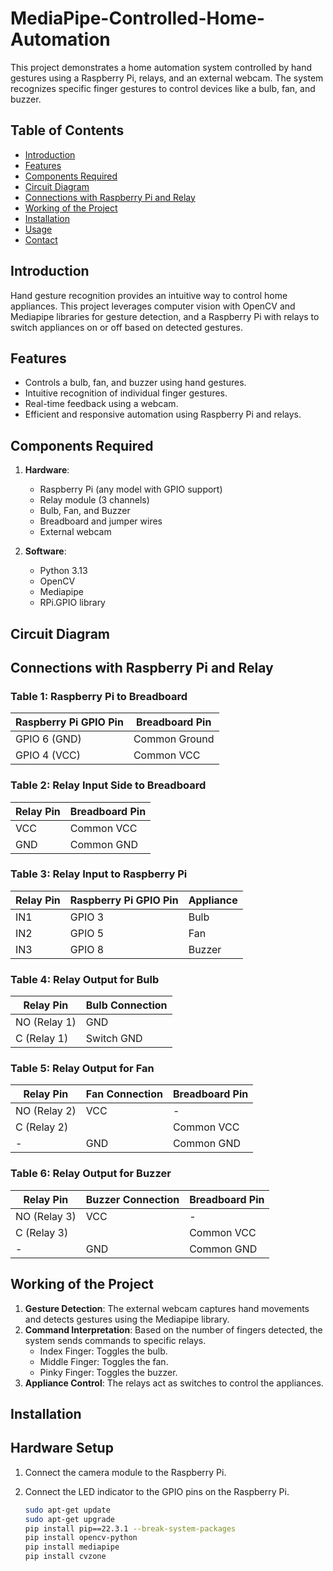# MediaPipe-Controlled-Home-Automation

This project demonstrates a home automation system controlled by hand gestures using a Raspberry Pi, relays, and an external webcam. The system recognizes specific finger gestures to control devices like a bulb, fan, and buzzer. 

## Table of Contents

- [Introduction](#introduction)
- [Features](#features)
- [Components Required](#components-required)
- [Circuit Diagram](#circuit-diagram)
- [Connections with Raspberry Pi and Relay](#connections-with-raspberry-pi-and-relay)
- [Working of the Project](#working-of-the-project)
- [Installation](#installation)
- [Usage](#usage)
- [Contact](#contact)

## Introduction

Hand gesture recognition provides an intuitive way to control home appliances. This project leverages computer vision with OpenCV and Mediapipe libraries for gesture detection, and a Raspberry Pi with relays to switch appliances on or off based on detected gestures.

## Features

- Controls a bulb, fan, and buzzer using hand gestures.
- Intuitive recognition of individual finger gestures.
- Real-time feedback using a webcam.
- Efficient and responsive automation using Raspberry Pi and relays.

## Components Required

1. **Hardware**:
   - Raspberry Pi (any model with GPIO support)
   - Relay module (3 channels)
   - Bulb, Fan, and Buzzer
   - Breadboard and jumper wires
   - External webcam

2. **Software**:
   - Python 3.13
   - OpenCV
   - Mediapipe
   - RPi.GPIO library

## Circuit Diagram



## Connections with Raspberry Pi and Relay

### Table 1: Raspberry Pi to Breadboard

| Raspberry Pi GPIO Pin | Breadboard Pin  |
|-----------------------|-----------------|
| GPIO 6 (GND)          | Common Ground   |
| GPIO 4 (VCC)          | Common VCC      |

### Table 2: Relay Input Side to Breadboard

| Relay Pin | Breadboard Pin |
|-----------|----------------|
| VCC       | Common VCC     |
| GND       | Common GND     |

### Table 3: Relay Input to Raspberry Pi

| Relay Pin | Raspberry Pi GPIO Pin | Appliance |
|-----------|-----------------------|-----------|
| IN1       | GPIO 3                | Bulb      |
| IN2       | GPIO 5                | Fan       |
| IN3       | GPIO 8                | Buzzer    |

### Table 4: Relay Output for Bulb

| Relay Pin     | Bulb Connection                  |
|---------------|----------------------------------|
| NO (Relay 1)  | GND                              |
| C (Relay 1)   | Switch GND                       |

### Table 5: Relay Output for Fan

| Relay Pin     | Fan Connection                  | Breadboard Pin      |
|---------------|---------------------------------|---------------------|
| NO (Relay 2)  | VCC                             |         -           | 
| C (Relay 2)   |                                 | Common VCC          |
|      -        | GND                             | Common GND          |

### Table 6: Relay Output for Buzzer

| Relay Pin     | Buzzer Connection               | Breadboard Pin      |
|---------------|---------------------------------|---------------------|
| NO (Relay 3)  | VCC                             |         -           | 
| C (Relay 3)   |                                 | Common VCC          |
|      -        | GND                             | Common GND          |

## Working of the Project

1. **Gesture Detection**: The external webcam captures hand movements and detects gestures using the Mediapipe library.
2. **Command Interpretation**: Based on the number of fingers detected, the system sends commands to specific relays.
   - Index Finger: Toggles the bulb.
   - Middle Finger: Toggles the fan.
   - Pinky Finger: Toggles the buzzer.
3. **Appliance Control**: The relays act as switches to control the appliances.

## Installation
## Hardware Setup

1. Connect the camera module to the Raspberry Pi.
2. Connect the LED indicator to the GPIO pins on the Raspberry Pi.
   
    ```bash
    sudo apt-get update
    sudo apt-get upgrade
    pip install pip==22.3.1 --break-system-packages
    pip install opencv-python
    pip install mediapipe
    pip install cvzone


